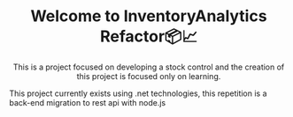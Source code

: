 <h1 align="center">Welcome to InventoryAnalytics Refactor📦📈</h1>
<p align="center">
  This is a project focused on developing a stock control and the creation of this project is focused only on learning.
</p>


This project currently exists using .net technologies, this repetition is a back-end migration to rest api with node.js
